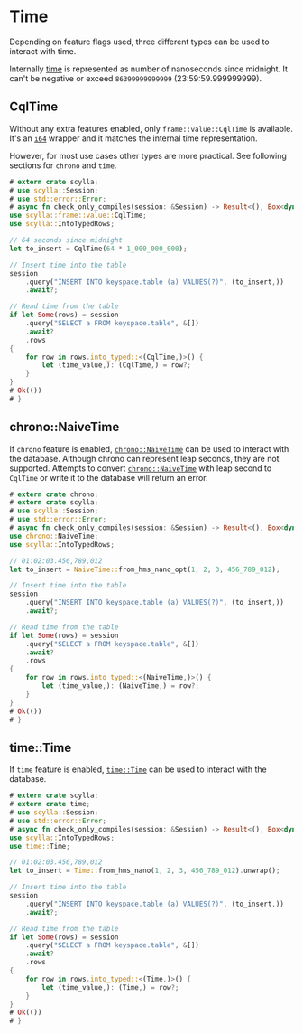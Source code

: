 # Time

Depending on feature flags used, three different types can be used to interact with time.

Internally [time](https://docs.scylladb.com/stable/cql/types.html#times) is represented as number of nanoseconds since
midnight. It can't be negative or exceed `86399999999999` (23:59:59.999999999).

## CqlTime

Without any extra features enabled, only `frame::value::CqlTime` is available. It's an
[`i64`](https://doc.rust-lang.org/std/primitive.i64.html) wrapper and it matches the internal time representation.

However, for most use cases other types are more practical. See following sections for `chrono` and `time`.

```rust
# extern crate scylla;
# use scylla::Session;
# use std::error::Error;
# async fn check_only_compiles(session: &Session) -> Result<(), Box<dyn Error>> {
use scylla::frame::value::CqlTime;
use scylla::IntoTypedRows;

// 64 seconds since midnight
let to_insert = CqlTime(64 * 1_000_000_000);

// Insert time into the table
session
    .query("INSERT INTO keyspace.table (a) VALUES(?)", (to_insert,))
    .await?;

// Read time from the table
if let Some(rows) = session
    .query("SELECT a FROM keyspace.table", &[])
    .await?
    .rows
{
    for row in rows.into_typed::<(CqlTime,)>() {
        let (time_value,): (CqlTime,) = row?;
    }
}
# Ok(())
# }
```

## chrono::NaiveTime

If `chrono` feature is enabled, [`chrono::NaiveTime`](https://docs.rs/chrono/0.4/chrono/naive/struct.NaiveDate.html)
can be used to interact with the database. Although chrono can represent leap seconds, they are not supported.
Attempts to convert [`chrono::NaiveTime`](https://docs.rs/chrono/0.4/chrono/naive/struct.NaiveDate.html) with leap
second to `CqlTime` or write it to the database will return an error.

```rust
# extern crate chrono;
# extern crate scylla;
# use scylla::Session;
# use std::error::Error;
# async fn check_only_compiles(session: &Session) -> Result<(), Box<dyn Error>> {
use chrono::NaiveTime;
use scylla::IntoTypedRows;

// 01:02:03.456,789,012
let to_insert = NaiveTime::from_hms_nano_opt(1, 2, 3, 456_789_012);

// Insert time into the table
session
    .query("INSERT INTO keyspace.table (a) VALUES(?)", (to_insert,))
    .await?;

// Read time from the table
if let Some(rows) = session
    .query("SELECT a FROM keyspace.table", &[])
    .await?
    .rows
{
    for row in rows.into_typed::<(NaiveTime,)>() {
        let (time_value,): (NaiveTime,) = row?;
    }
}
# Ok(())
# }
```

## time::Time

If `time` feature is enabled, [`time::Time`](https://docs.rs/time/0.3/time/struct.Time.html) can be used to interact
with the database.

```rust
# extern crate scylla;
# extern crate time;
# use scylla::Session;
# use std::error::Error;
# async fn check_only_compiles(session: &Session) -> Result<(), Box<dyn Error>> {
use scylla::IntoTypedRows;
use time::Time;

// 01:02:03.456,789,012
let to_insert = Time::from_hms_nano(1, 2, 3, 456_789_012).unwrap();

// Insert time into the table
session
    .query("INSERT INTO keyspace.table (a) VALUES(?)", (to_insert,))
    .await?;

// Read time from the table
if let Some(rows) = session
    .query("SELECT a FROM keyspace.table", &[])
    .await?
    .rows
{
    for row in rows.into_typed::<(Time,)>() {
        let (time_value,): (Time,) = row?;
    }
}
# Ok(())
# }
```
